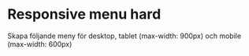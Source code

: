 # Responsive menu hard

Skapa följande meny för desktop, tablet (max-width: 900px) och mobile (max-width: 600px)